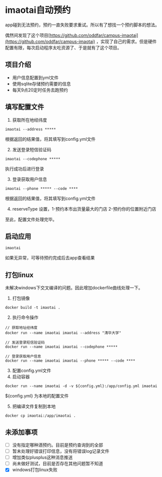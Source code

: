 # imaotai自动预约

app碰到无法预约，预约一直失败要求重试。所以有了想找一个预约脚本的想法。

偶然间发现了这个项目[https://github.com/oddfar/campus-imaotai](https://github.com/oddfar/campus-imaotai)
，实现了自己的需求。但是硬件配置有限，每次启动程序太吃资源了、于是就有了这个项目。

## 项目介绍

- 用户信息配置到yml文件
- 使用sqlite存储预约需要的信息
- 每天9点20定时任务去跑预约

## 填写配置文件

1. 获取所在地经纬度

```
imaotai --address *****
```

根据返回的结果值，将其填写到config.yml文件

2. 发送登录短信验证码

```
imaotai --codephone *****
```

执行成功后进行登录

3. 登录获取用户信息

```
imaotai --phone ***** --code ****
```

根据返回的结果值，将其填写到config.yml文件

4. reserveType 设置，1-预约本市出货量最大的门店 2-预约你的位置附近门店

至此，配置文件处理完毕。

## 启动应用

```
imaotai 
```

如果无异常，可等待预约完成后去app查看结果

## 打包linux

未解决windows下交叉编译的问题。因此增加dockerfile曲线处理一下。

1. 打包镜像

```
docker build -t imaotai .
```

2. 执行命令操作

```
// 获取地址经纬度
docker run --name imaotai imaotai --address "清华大学"

// 发送登录短信验证码
docker run --name imaotai imaotai --codephone *****

// 登录获取用户信息
docker run --name imaotai imaotai --phone ***** --code ****
```

3. 配置config.yml文件
4. 启动容器

```
docker run --name imaotai -d -v ${config.yml}:/app/config.yml imaotai
```

${config.yml} 为本地的配置文件

5. 把编译文件复制到本地

```
docker cp imaotai:/app/imaotai .
```

## 未添加事项

- [ ] 没有指定哪种酒预约。目前是预约查询到的全部
- [ ] 暂未处理好错误打印信息，没有将错误log记录文件
- [ ] 增加类似plusplus这种消息推送
- [ ] 尚未做好测试，目前是否存在其他问题暂不知道
- [x] windows打包linux失败